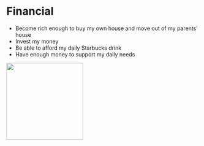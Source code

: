 # Financial
- Become rich enough to buy my own house and move out of my parents' house
- Invest my money
- Be able to afford my daily Starbucks drink
- Have enough money to support my daily needs
<img src="https://images.pexels.com/photos/9890979/pexels-photo-9890979.jpeg" height="200px"/>